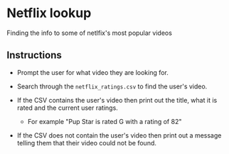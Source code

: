 # Netflix lookup

Finding the info to some of netlfix's most popular videos

## Instructions

* Prompt the user for what video they are looking for.

* Search through the `netflix_ratings.csv` to find the user's video.

* If the CSV contains the user's video then print out the title, what it is rated and the current user ratings.

  * For example "Pup Star is rated G with a rating of 82"

* If the CSV does not contain the user's video then print out a message telling them that their video could not be found.
